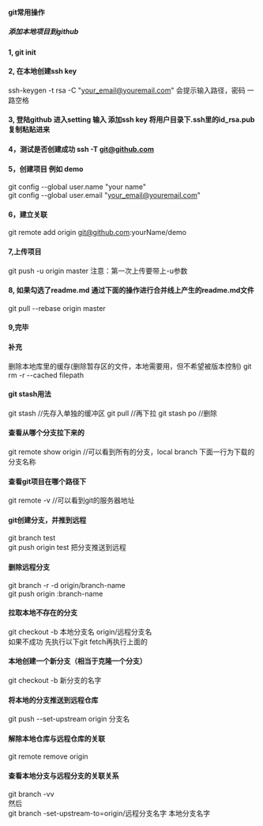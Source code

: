 #### git常用操作
##### 添加本地项目到github
#### 1, git init
#### 2, 在本地创建ssh key
ssh-keygen -t rsa -C "your_email@youremail.com" 
会提示输入路径，密码 一路空格
#### 3, 登陆github 进入setting 输入 添加ssh key 将用户目录下.ssh里的id_rsa.pub复制粘贴进来
#### 4，测试是否创建成功 ssh -T git@github.com 
#### 5，创建项目 例如 demo
git config --global user.name "your name"  
git config --global user.email "your_email@youremail.com" 
#### 6，建立关联
git remote add origin git@github.com:yourName/demo
#### 7,上传项目
git push -u origin master 
注意：第一次上传要带上-u参数
#### 8, 如果勾选了readme.md 通过下面的操作进行合并线上产生的readme.md文件
git pull --rebase origin master
#### 9,完毕

#### 补充
删除本地库里的缓存(删除暂存区的文件，本地需要用，但不希望被版本控制)
git rm -r --cached filepath
#### git stash用法
git stash //先存入单独的缓冲区
git pull  //再下拉
git stash po //删除
#### 查看从哪个分支拉下来的
git remote show origin //可以看到所有的分支，local branch 下面一行为下载的分支名称
#### 查看git项目在哪个路径下
git remote -v //可以看到git的服务器地址
#### git创建分支，并推到远程
git branch test  
git push origin test 把分支推送到远程  
#### 删除远程分支
git branch -r -d origin/branch-name  
git push origin :branch-name  
#### 拉取本地不存在的分支
git checkout -b 本地分支名 origin/远程分支名  
如果不成功 先执行以下git fetch再执行上面的
#### 本地创建一个新分支（相当于克隆一个分支）
git checkout -b 新分支的名字
#### 将本地的分支推送到远程仓库
git push --set-upstream origin 分支名
#### 解除本地仓库与远程仓库的关联
git remote remove origin
#### 查看本地分支与远程分支的关联关系
git branch -vv   
然后   
git branch -set-upstream-to=origin/远程分支名字 本地分支名字
